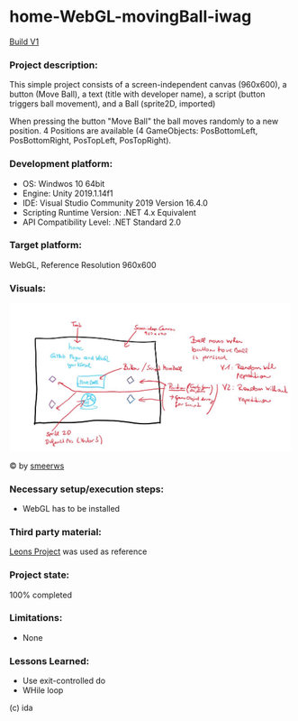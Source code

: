 # home-WebGL-movingBall-iwag

[Build V1](https://5ahmnm1920mtin-3h.github.io/home-WebGL-movingBall-iwag/)

### Project description: 
This simple project consists of a screen-independent canvas (960x600), a button (Move Ball), a text (title with developer name), a script (button triggers ball movement), and a Ball (sprite2D, imported)

When pressing the button "Move Ball" the ball moves randomly to a new position. 4 Positions are available (4 GameObjects: PosBottomLeft, PosBottomRight, PosTopLeft, PosTopRight). 

### Development platform: 
* OS: Windwos 10 64bit
* Engine: Unity 2019.1.14f1
* IDE: Visual Studio Community 2019 Version 16.4.0
* Scripting Runtime Version: .NET 4.x Equivalent
* API Compatibility Level: .NET Standard 2.0

### Target platform: 
WebGL, Reference Resolution 960x600

### Visuals: 
<div>
<img src = "Screenshots/sketch-moving-ball.jpg" width = "500">
</div>

© by [smeerws](https://github.com/smeerws/)

### Necessary setup/execution steps: 
* WebGL has to be installed

### Third party material: 
[Leons Project](https://github.com/5ahmnm1920MTIN-3h/home-WebGL-movingBall-lschnaitl) was used as reference

### Project state: 
100% completed

### Limitations: 
* None

### Lessons Learned:
* Use exit-controlled do
* WHile loop

(c) ida
